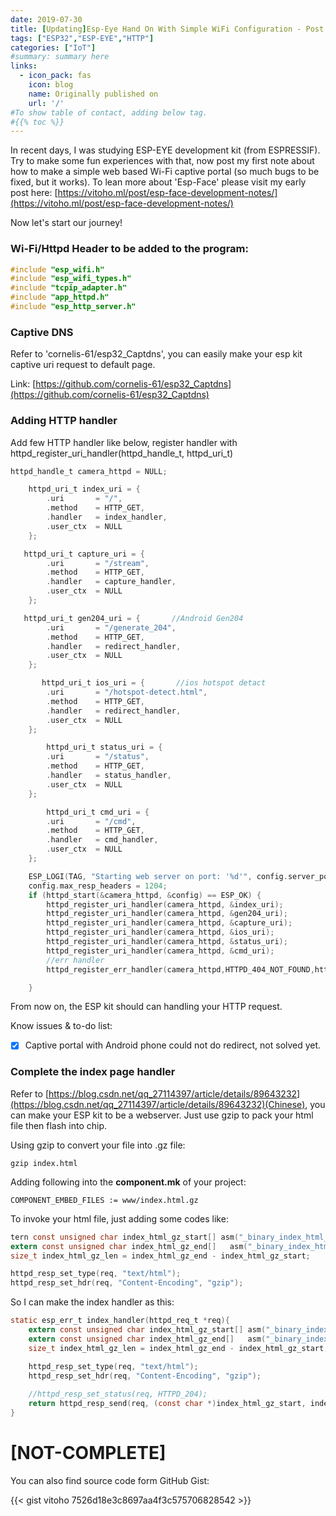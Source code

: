 ```yaml
---
date: 2019-07-30
title: [Updating]Esp-Eye Hand On With Simple WiFi Configuration - Post 1
tags: ["ESP32","ESP-EYE","HTTP"]
categories: ["IoT"]
#summary: summary here
links:
  - icon_pack: fas
    icon: blog
    name: Originally published on
    url: '/'
#To show table of contact, adding below tag.
#{{% toc %}}
---
```


In recent days, I was studying ESP-EYE development kit (from ESPRESSIF). Try to make some fun experiences with that, now post my first note about how to make a simple web based Wi-Fi captive portal (so much bugs to be fixed, but it works). To lean more about 'Esp-Face' please visit my early post here: [https://vitoho.ml/post/esp-face-development-notes/](https://vitoho.ml/post/esp-face-development-notes/)

Now let's start our journey!

### Wi-Fi/Httpd Header to be added to the program:

```c
#include "esp_wifi.h"
#include "esp_wifi_types.h"
#include "tcpip_adapter.h"
#include "app_httpd.h"
#include "esp_http_server.h"
```



### Captive DNS

Refer to 'cornelis-61/esp32_Captdns', you can easily make your esp kit captive uri request to default page.

Link: [https://github.com/cornelis-61/esp32_Captdns](https://github.com/cornelis-61/esp32_Captdns) 



### Adding HTTP handler

Add few HTTP handler like below, register handler with  httpd_register_uri_handler(httpd_handle_t, httpd_uri_t)

```c
httpd_handle_t camera_httpd = NULL;

	httpd_uri_t index_uri = {
        .uri       = "/",
        .method    = HTTP_GET,
        .handler   = index_handler,
        .user_ctx  = NULL
    };

   httpd_uri_t capture_uri = {
        .uri       = "/stream",
        .method    = HTTP_GET,
        .handler   = capture_handler,
        .user_ctx  = NULL
    };

   httpd_uri_t gen204_uri = {       //Android Gen204
        .uri       = "/generate_204",
        .method    = HTTP_GET,
        .handler   = redirect_handler,
        .user_ctx  = NULL
    };

       httpd_uri_t ios_uri = {       //ios hotspot detact
        .uri       = "/hotspot-detect.html",       
        .method    = HTTP_GET,
        .handler   = redirect_handler,
        .user_ctx  = NULL
    };

        httpd_uri_t status_uri = {
        .uri       = "/status",
        .method    = HTTP_GET,
        .handler   = status_handler,
        .user_ctx  = NULL
    };

        httpd_uri_t cmd_uri = {
        .uri       = "/cmd",
        .method    = HTTP_GET,
        .handler   = cmd_handler,
        .user_ctx  = NULL
    };

    ESP_LOGI(TAG, "Starting web server on port: '%d'", config.server_port);
    config.max_resp_headers = 1204;
    if (httpd_start(&camera_httpd, &config) == ESP_OK) {
        httpd_register_uri_handler(camera_httpd, &index_uri);
        httpd_register_uri_handler(camera_httpd, &gen204_uri);
        httpd_register_uri_handler(camera_httpd, &capture_uri);
        httpd_register_uri_handler(camera_httpd, &ios_uri);
        httpd_register_uri_handler(camera_httpd, &status_uri);
        httpd_register_uri_handler(camera_httpd, &cmd_uri);
        //err handler
        httpd_register_err_handler(camera_httpd,HTTPD_404_NOT_FOUND,http_404_error_handler);

    }

```

From now on, the ESP kit should can handling your HTTP request.

Know issues & to-do list: 

- [x] Captive portal with Android phone could not do redirect, not solved yet.



### Complete the index page  handler

Refer to [https://blog.csdn.net/qq_27114397/article/details/89643232](https://blog.csdn.net/qq_27114397/article/details/89643232)(Chinese), you can make your ESP kit to be a webserver. Just use gzip to pack your html file then flash into chip. 

Using gzip to convert your file into .gz file:

```shell
gzip index.html
```

Adding following into the **component.mk** of your project:

```
COMPONENT_EMBED_FILES := www/index.html.gz
```

To invoke your html file, just adding some codes like:

```c
tern const unsigned char index_html_gz_start[] asm("_binary_index_html_gz_start");
extern const unsigned char index_html_gz_end[]   asm("_binary_index_html_gz_end");
size_t index_html_gz_len = index_html_gz_end - index_html_gz_start;

httpd_resp_set_type(req, "text/html");
httpd_resp_set_hdr(req, "Content-Encoding", "gzip");
```

So I can make the index handler as this:

```c
static esp_err_t index_handler(httpd_req_t *req){
    extern const unsigned char index_html_gz_start[] asm("_binary_index_html_gz_start");
    extern const unsigned char index_html_gz_end[]   asm("_binary_index_html_gz_end");
    size_t index_html_gz_len = index_html_gz_end - index_html_gz_start;

    httpd_resp_set_type(req, "text/html");
    httpd_resp_set_hdr(req, "Content-Encoding", "gzip");
    
    //httpd_resp_set_status(req, HTTPD_204);
    return httpd_resp_send(req, (const char *)index_html_gz_start, index_html_gz_len);
}
```

# [NOT-COMPLETE]

You can also find source code form GitHub Gist:

{{< gist vitoho 7526d18e3c8697aa4f3c575706828542  >}}